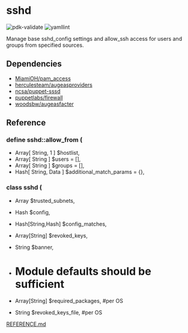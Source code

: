 # sshd

![pdk-validate](https://github.com/ncsa/puppet-sshd/workflows/pdk-validate/badge.svg)
![yamllint](https://github.com/ncsa/puppet-sshd/workflows/yamllint/badge.svg)

Manage base sshd_config settings and allow_ssh access for users and groups from
specified sources.

## Dependencies
- [MiamiOH/pam_access](https://forge.puppet.com/MiamiOH/pam_access)
- [herculesteam/augeasproviders](https://forge.puppet.com/herculesteam/augeasproviders)
- [ncsa/puppet-sssd](https://github.com/ncsa/puppet-sssd)
- [puppetlabs/firewall](https://forge.puppet.com/puppetlabs/firewall)
- [woodsbw/augeasfacter](https://github.com/woodsbw/augeasfacter)

## Reference

### define sshd::allow_from (
-    Array[ String, 1 ]   $hostlist,
-    Array[ String ]      $users                   = [],
-    Array[ String ]      $groups                  = [],
-    Hash[ String, Data ] $additional_match_params = {},
### class sshd (
-    Array             $trusted_subnets,
-    Hash              $config,
-    Hash[String,Hash] $config_matches,
-    Array[String]     $revoked_keys,
-    String            $banner,

-    # Module defaults should be sufficient
-    Array[String] $required_packages,   #per OS
-    String        $revoked_keys_file,   #per OS

[REFERENCE.md](REFERENCE.md)
